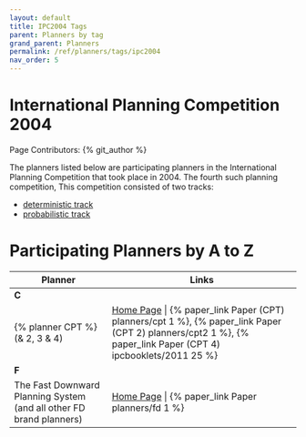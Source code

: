 ```yaml
---
layout: default
title: IPC2004 Tags
parent: Planners by tag
grand_parent: Planners
permalink: /ref/planners/tags/ipc2004
nav_order: 5
---
```

# International Planning Competition 2004

Page Contributors: {% git_author %}

The planners listed below are participating planners in the International Planning Competition that took place in 2004. The fourth such planning competition, This competition consisted of two tracks:

- [deterministic track](http://idm-lab.org/wiki/icaps/ipc2004/deterministic)
- [probabilistic track](http://idm-lab.org/wiki/icaps/ipc2004/probabilistic)

# Participating Planners by A to Z

| Planner | Links |
|---------|-------|
| **C**   |       |
| {% planner CPT %} (& 2, 3 & 4) | [Home Page](http://v.vidal.free.fr/onera/#cpt) \| {% paper_link Paper (CPT) planners/cpt 1 %}, {% paper_link Paper (CPT 2) planners/cpt2 1 %}, {% paper_link Paper (CPT 4) ipcbooklets/2011 25 %} |
| **F**   |       |
| The Fast Downward Planning System (and all other FD brand planners) | [Home Page](http://www.fast-downward.org/) \| {% paper_link Paper planners/fd 1 %} |